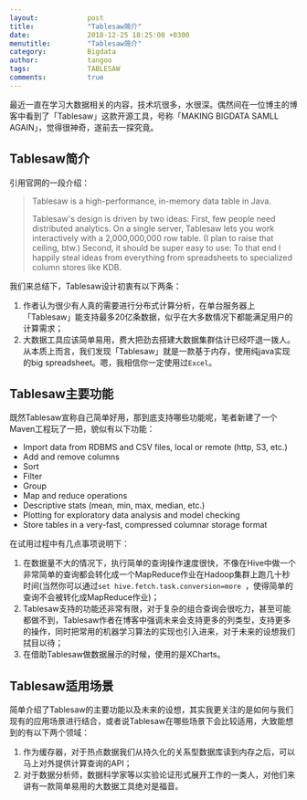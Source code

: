 ```yaml
---
layout:            post
title:             "Tablesaw简介"
date:              2018-12-25 18:25:00 +0300
menutitle:         "Tablesaw简介"
category:          Bigdata
author:            tangoo
tags:              TABLESAW
comments:          true
---
```


最近一直在学习大数据相关的内容，技术坑很多，水很深。偶然间在一位博主的博客中看到了「Tablesaw」这款开源工具，号称「MAKING BIGDATA SAMLL AGAIN」，觉得很神奇，遂前去一探究竟。

## Tablesaw简介
引用官网的一段介绍：
> Tablesaw is a high-performance, in-memory data table in Java.
>
> Tablesaw's design is driven by two ideas: First, few people need distributed analytics. On a single server, Tablesaw lets you work interactively with a 2,000,000,000 row table. (I plan to raise that ceiling, btw.) Second, it should be super easy to use: To that end I happily steal ideas from everything from spreadsheets to specialized column stores like KDB.

我们来总结下，Tablesaw设计初衷有以下两条：
1. 作者认为很少有人真的需要进行分布式计算分析，在单台服务器上「Tablesaw」能支持最多20亿条数据，似乎在大多数情况下都能满足用户的计算需求；
2. 大数据工具应该简单易用，费大把劲去搭建大数据集群估计已经吓退一拨人。
从本质上而言，我们发现「Tablesaw」就是一款基于内存，使用纯java实现的big spreadsheet。嗯，我相信你一定使用过`Excel`。

## Tablesaw主要功能
既然Tablesaw宣称自己简单好用，那到底支持哪些功能呢，笔者新建了一个Maven工程玩了一把，貌似有以下功能：
- Import data from RDBMS and CSV files, local or remote (http, S3, etc.)
- Add and remove columns
- Sort
- Filter
- Group
- Map and reduce operations
- Descriptive stats (mean, min, max, median, etc.)
- Plotting for exploratory data analysis and model checking
- Store tables in a very-fast, compressed columnar storage format

在试用过程中有几点事项说明下：
1. 在数据量不大的情况下，执行简单的查询操作速度很快，不像在Hive中做一个非常简单的查询都会转化成一个MapReduce作业在Hadoop集群上跑几十秒时间(当然你可以通过`set hive.fetch.task.conversion=more `，使得简单的查询不会被转化成MapReduce作业)；
2. Tablesaw支持的功能还非常有限，对于复杂的组合查询会很吃力，甚至可能都做不到，Tablesaw作者在博客中强调未来会支持更多的列类型，支持更多的操作，同时把常用的机器学习算法的实现也引入进来，对于未来的设想我们拭目以待；
3. 在借助Tablesaw做数据展示的时候，使用的是XCharts。

## Tablesaw适用场景
简单介绍了Tablesaw的主要功能以及未来的设想，其实我更关注的是如何与我们现有的应用场景进行结合，或者说Tablesaw在哪些场景下会比较适用，大致能想到的有以下两个领域：
1. 作为缓存器，对于热点数据我们从持久化的关系型数据库读到内存之后，可以马上对外提供计算查询的API；
2. 对于数据分析师，数据科学家等以实验论证形式展开工作的一类人，对他们来讲有一款简单易用的大数据工具绝对是福音。
